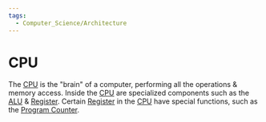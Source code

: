 ```yaml
---
tags:
  - Computer_Science/Architecture
---
```

# CPU
The [CPU](Computer-Science/Architecture/CPU/CPU.md) is the "brain" of a computer, performing all the operations & memory access. Inside the [CPU](Computer-Science/Architecture/CPU/CPU.md) are specialized components such as the [ALU](ALU.md) & [Register](Register.md). Certain [Register](Register.md) in the [CPU](Computer-Science/Architecture/CPU/CPU.md) have special functions, such as the [Program Counter](Program%20Counter.md).

